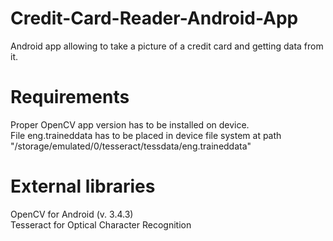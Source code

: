 # Credit-Card-Reader-Android-App
Android app allowing to take a picture of a credit card and getting data from it.

# Requirements
Proper OpenCV app version has to be installed on device.  
File eng.traineddata has to be placed in device file system at path "/storage/emulated/0/tesseract/tessdata/eng.traineddata"

# External libraries
OpenCV for Android (v. 3.4.3)  
Tesseract for Optical Character Recognition
